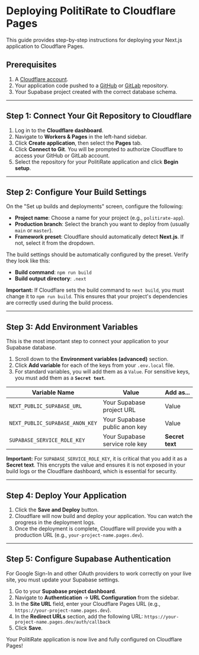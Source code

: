 # Deploying PolitiRate to Cloudflare Pages

This guide provides step-by-step instructions for deploying your Next.js application to Cloudflare Pages.

## Prerequisites

1.  A [Cloudflare account](https://dash.cloudflare.com/sign-up).
2.  Your application code pushed to a [GitHub](https://github.com/) or [GitLab](https://gitlab.com/) repository.
3.  Your Supabase project created with the correct database schema.

---

## Step 1: Connect Your Git Repository to Cloudflare

1.  Log in to the **Cloudflare dashboard**.
2.  Navigate to **Workers & Pages** in the left-hand sidebar.
3.  Click **Create application**, then select the **Pages** tab.
4.  Click **Connect to Git**. You will be prompted to authorize Cloudflare to access your GitHub or GitLab account.
5.  Select the repository for your PolitiRate application and click **Begin setup**.

---

## Step 2: Configure Your Build Settings

On the "Set up builds and deployments" screen, configure the following:

-   **Project name**: Choose a name for your project (e.g., `politirate-app`).
-   **Production branch**: Select the branch you want to deploy from (usually `main` or `master`).
-   **Framework preset**: Cloudflare should automatically detect **Next.js**. If not, select it from the dropdown.

The build settings should be automatically configured by the preset. Verify they look like this:
-   **Build command**: `npm run build`
-   **Build output directory**: `.next`

**Important:** If Cloudflare sets the build command to `next build`, you must change it to `npm run build`. This ensures that your project's dependencies are correctly used during the build process.

---

## Step 3: Add Environment Variables

This is the most important step to connect your application to your Supabase database.

1.  Scroll down to the **Environment variables (advanced)** section.
2.  Click **Add variable** for each of the keys from your `.env.local` file.
3.  For standard variables, you will add them as a `Value`. For sensitive keys, you must add them as a **`Secret text`**.

| Variable Name                 | Value                                  | Add as...     |
| ----------------------------- | -------------------------------------- |---------------|
| `NEXT_PUBLIC_SUPABASE_URL`    | Your Supabase project URL              | Value         |
| `NEXT_PUBLIC_SUPABASE_ANON_KEY`| Your Supabase public anon key          | Value         |
| `SUPABASE_SERVICE_ROLE_KEY`   | Your Supabase service role key         | **Secret text** |

**Important:** For `SUPABASE_SERVICE_ROLE_KEY`, it is critical that you add it as a **Secret text**. This encrypts the value and ensures it is not exposed in your build logs or the Cloudflare dashboard, which is essential for security.

---

## Step 4: Deploy Your Application

1.  Click the **Save and Deploy** button.
2.  Cloudflare will now build and deploy your application. You can watch the progress in the deployment logs.
3.  Once the deployment is complete, Cloudflare will provide you with a production URL (e.g., `your-project-name.pages.dev`).

---

## Step 5: Configure Supabase Authentication

For Google Sign-In and other OAuth providers to work correctly on your live site, you must update your Supabase settings.

1.  Go to your **Supabase project dashboard**.
2.  Navigate to **Authentication** -> **URL Configuration** from the sidebar.
3.  In the **Site URL** field, enter your Cloudflare Pages URL (e.g., `https://your-project-name.pages.dev`).
4.  In the **Redirect URLs** section, add the following URL: `https://your-project-name.pages.dev/auth/callback`
5.  Click **Save**.

Your PolitiRate application is now live and fully configured on Cloudflare Pages!
